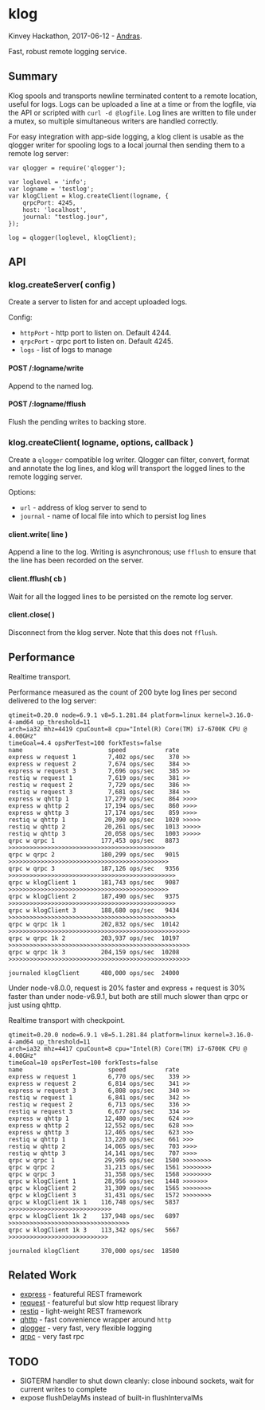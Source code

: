 klog
================

Kinvey Hackathon, 2017-06-12 - [Andras](https://npmjs.com/~andrasq).

Fast, robust remote logging service.


Summary
----------------

Klog spools and transports newline terminated content to a remote location, useful for
logs.  Logs can be uploaded a line at a time or from the logfile, via the API or scripted
with `curl -d @logfile`.  Log lines are written to file under a mutex, so multiple
simultaneous writers are handled correctly.

For easy integration with app-side logging, a klog client is usable as the qlogger
writer for spooling logs to a local journal then sending them to a remote log server:

    var qlogger = require('qlogger');

    var loglevel = 'info';
    var logname = 'testlog';
    var klogClient = klog.createClient(logname, {
        qrpcPort: 4245,
        host: 'localhost',
        journal: "testlog.jour",
    });

    log = qlogger(loglevel, klogClient);


API
----------------

### klog.createServer( config )

Create a server to listen for and accept uploaded logs.

Config:

- `httpPort` - http port to listen on.  Default 4244.
- `qrpcPort` - qrpc port to listen on.  Default 4245.
- `logs` - list of logs to manage

#### POST /:logname/write

Append to the named log.

#### POST /:logname/fflush

Flush the pending writes to backing store.

### klog.createClient( logname, options, callback )

Create a `qlogger` compatible log writer.  Qlogger can filter, convert,
format and annotate the log lines, and klog will transport the logged lines
to the remote logging server.

Options:

- `url` - address of klog server to send to
- `journal` - name of local file into which to persist log lines

#### client.write( line )

Append a line to the log.  Writing is asynchronous; use `fflush` to ensure that the
line has been recorded on the server.

#### client.fflush( cb )

Wait for all the logged lines to be persisted on the remote log server.

#### client.close( )

Disconnect from the klog server.  Note that this does not `fflush`.


Performance
----------------

Realtime transport.

Performance measured as the count of 200 byte log lines per second delivered to the
log server:

    qtimeit=0.20.0 node=6.9.1 v8=5.1.281.84 platform=linux kernel=3.16.0-4-amd64 up_threshold=11
    arch=ia32 mhz=4419 cpuCount=8 cpu="Intel(R) Core(TM) i7-6700K CPU @ 4.00GHz"
    timeGoal=4.4 opsPerTest=100 forkTests=false
    name                        speed           rate
    express w request 1         7,402 ops/sec    370 >>
    express w request 2         7,674 ops/sec    384 >>
    express w request 3         7,696 ops/sec    385 >>
    restiq w request 1          7,619 ops/sec    381 >>
    restiq w request 2          7,729 ops/sec    386 >>
    restiq w request 3          7,681 ops/sec    384 >>
    express w qhttp 1          17,279 ops/sec    864 >>>>
    express w qhttp 2          17,194 ops/sec    860 >>>>
    express w qhttp 3          17,174 ops/sec    859 >>>>
    restiq w qhttp 1           20,390 ops/sec   1020 >>>>>
    restiq w qhttp 2           20,261 ops/sec   1013 >>>>>
    restiq w qhttp 3           20,058 ops/sec   1003 >>>>>
    qrpc w qrpc 1             177,453 ops/sec   8873 >>>>>>>>>>>>>>>>>>>>>>>>>>>>>>>>>>>>>>>>>>>>
    qrpc w qrpc 2             180,299 ops/sec   9015 >>>>>>>>>>>>>>>>>>>>>>>>>>>>>>>>>>>>>>>>>>>>>
    qrpc w qrpc 3             187,126 ops/sec   9356 >>>>>>>>>>>>>>>>>>>>>>>>>>>>>>>>>>>>>>>>>>>>>>>
    qrpc w klogClient 1       181,743 ops/sec   9087 >>>>>>>>>>>>>>>>>>>>>>>>>>>>>>>>>>>>>>>>>>>>>
    qrpc w klogClient 2       187,490 ops/sec   9375 >>>>>>>>>>>>>>>>>>>>>>>>>>>>>>>>>>>>>>>>>>>>>>>
    qrpc w klogClient 3       188,680 ops/sec   9434 >>>>>>>>>>>>>>>>>>>>>>>>>>>>>>>>>>>>>>>>>>>>>>>
    qrpc w qrpc 1k 1          202,832 ops/sec  10142 >>>>>>>>>>>>>>>>>>>>>>>>>>>>>>>>>>>>>>>>>>>>>>>>>>>
    qrpc w qrpc 1k 2          203,937 ops/sec  10197 >>>>>>>>>>>>>>>>>>>>>>>>>>>>>>>>>>>>>>>>>>>>>>>>>>>
    qrpc w qrpc 1k 3          204,159 ops/sec  10208 >>>>>>>>>>>>>>>>>>>>>>>>>>>>>>>>>>>>>>>>>>>>>>>>>>>

    journaled klogClient      480,000 ops/sec  24000

Under node-v8.0.0, request is 20% faster and express + request is 30% faster than
under node-v6.9.1, but both are still much slower than qrpc or just using qhttp.

Realtime transport with checkpoint.

    qtimeit=0.20.0 node=6.9.1 v8=5.1.281.84 platform=linux kernel=3.16.0-4-amd64 up_threshold=11
    arch=ia32 mhz=4417 cpuCount=8 cpu="Intel(R) Core(TM) i7-6700K CPU @ 4.00GHz"
    timeGoal=10 opsPerTest=100 forkTests=false
    name                        speed           rate
    express w request 1         6,770 ops/sec    339 >>
    express w request 2         6,814 ops/sec    341 >>
    express w request 3         6,808 ops/sec    340 >>
    restiq w request 1          6,841 ops/sec    342 >>
    restiq w request 2          6,713 ops/sec    336 >>
    restiq w request 3          6,677 ops/sec    334 >>
    express w qhttp 1          12,480 ops/sec    624 >>>
    express w qhttp 2          12,552 ops/sec    628 >>>
    express w qhttp 3          12,465 ops/sec    623 >>>
    restiq w qhttp 1           13,220 ops/sec    661 >>>
    restiq w qhttp 2           14,065 ops/sec    703 >>>>
    restiq w qhttp 3           14,141 ops/sec    707 >>>>
    qrpc w qrpc 1              29,995 ops/sec   1500 >>>>>>>>
    qrpc w qrpc 2              31,213 ops/sec   1561 >>>>>>>>
    qrpc w qrpc 3              31,358 ops/sec   1568 >>>>>>>>
    qrpc w klogClient 1        28,956 ops/sec   1448 >>>>>>>
    qrpc w klogClient 2        31,309 ops/sec   1565 >>>>>>>>
    qrpc w klogClient 3        31,431 ops/sec   1572 >>>>>>>>
    qrpc w klogClient 1k 1    116,748 ops/sec   5837 >>>>>>>>>>>>>>>>>>>>>>>>>>>>>
    qrpc w klogClient 1k 2    137,948 ops/sec   6897 >>>>>>>>>>>>>>>>>>>>>>>>>>>>>>>>>>
    qrpc w klogClient 1k 3    113,342 ops/sec   5667 >>>>>>>>>>>>>>>>>>>>>>>>>>>>

    journaled klogClient      370,000 ops/sec  18500


Related Work
----------------

- [express](https://npmjs.com/package/express) - featureful REST framework
- [request](https://npmjs.com/package/request) - featureful but slow http request library
- [restiq](https://npmjs.com/package/restiq) - light-weight REST framework
- [qhttp](https://npmjs.com/package/qhttp) - fast convenience wrapper around `http`
- [qlogger](https://npmjs.com/package/qlogger) - very fast, very flexible logging
- [qrpc](https://npmjs.com/package/qrpc) - very fast rpc


TODO
----------------

- SIGTERM handler to shut down cleanly: close inbound sockets, wait for current writes to complete
- expose flushDelayMs instead of built-in flushIntervalMs
